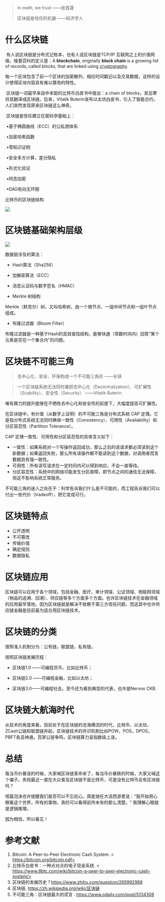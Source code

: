 > In math, we trust  ——张首晟
>
> 区块链是信任的机器 ——经济学人



# 什么区块链

​		有人说区块链是分布式记账本，也有人说区块链是TCP/IP 互联网之上的价值网络。维基百科的定义是：A **blockchain**, originally **block chain** is a growing list of records,  called *blocks*, that are linked using [cryptography](https://en.wikipedia.org/wiki/Cryptography).

​		每一个区块包含了前一个区块的加密散列、相应时间戳记以及交易数据，这样的设计使得区块内容具有难以篡改的特性。

​		区块链一词最早来自中本聪的比特币白皮书中提出：a chain of blocks，吴忌寒将其翻译成区块链。后来，Vitalik Buterin发布以太坊白皮书，引入了智能合约，人们突然发现原来区块链这么神奇。

​		区块链是信任建立在密码学基础上：

​			•基于椭圆曲线（ECC）的公私钥体系

​			•加密哈希函数

​			•零知识证明

​			•安全多方计算，差分隐私

​			•形式化验证

​			•同态加密

​			•DAG有向无环图

比特币的区块链结构

![](https://upload.wikimedia.org/wikipedia/commons/5/55/Bitcoin_Block_Data.svg)

  # 区块链基础架构层级

![](http://blog.cichain.io/wp-content/uploads/2018/04/2018041906271238.jpg)

数据层涉及的算法：

* Hash算法（Sha256）

* 加解密算法（ECC）

* 消息认证码与数字签名（HMAC）

* Merkle 树结构

​			Merkle（默克尔）树，又叫哈希树，由一个根节点、一组中间节点和一组叶节点组成。

* 布隆过滤器（Bloom Filter）

​			布隆过滤器是一种基于Hash的高效查找结构，能够快速（常数时间内）回答“某个元素是否在一个集合内”的问题。

# 区块链不可能三角

> 去中心化、安全、环保构成一个不可能三角形 ——长铗

> 一个区块链系统无法同时兼顾去中心化（Decentralization）、可扩展性（Scability）、安全性（Security） ——Vitalik Buterin

唯有算力的提升能够在不牺牲去中心化和安全性的前提下，大幅度提高可扩展性。

在区块链中，有价值（从数学上证明）的不可能三角是分布式系统 CAP 定理。它是指分布式系统无法同时确保一致性（Consistency）、可用性（Availability）和分区容忍性（Partition Tolerance）。

CAP 定理一致性、可用性和分区容忍性的具体含义如下：

- 一致性：如果系统对一个写操作返回成功，那么之后的读请求都必须读到这个新数据；如果返回失败，那么所有读操作都不能读到这个数据，对调用者而言数据具有强一致性。
- 可用性：所有读写请求在一定时间内可以得到响应，不会一直等待。
- 分区容忍性：系统中的网络可能发生分区故障，即节点之间的通信无法保障，但这不影响系统正常服务。

不可能三角的迷人之处在于：科学告诉我们什么是不可能的，而工程告诉我们可以付出一些代价（tradeoff），把它变成可行。

# 区块链特点

* 公开透明
* 不可篡改
* 传输价值
* 确定规则
* 数据隐私



# 区块链应用

区块链可以应用于各个领域，包括金融、医疗、审计领域、公证领域、物联网领域（物品的追溯、回溯）、供应链等多个方面多个方面。也许区块链技术在金融领域的应用最早落地，因为区块链就是解决不依赖于第三方信任问题，而这其中也许供应链金融是目前最为适合用区块链技术。

# 区块链的分类

按照准入机制分为：公有链，联盟链，私有链。

按照区块链发展历程：

* 区块链1.0 ——可编程货币，比如比特币；

* 区块链2.0 ——可编程金融，比如以太坊；

* 区块链3.0——可编程社会，至今还为看到典型的代表，也许是Nervos CKB.

# 区块链大航海时代

​		从技术的角度来看，目前处于在区块链的沧海横流的时代，比特币、以太坊、ZCash公链和联盟链并起，区块链技术的共识机制比如POW，POS，DPOS，PBFT各显神通。百家公链争鸣，区块链算力呈指数级上涨。

# 总结

   每当币价暴涨的时候，大家喊区块链革命来了，每当币价暴跌的时候，大家又喊这个骗子。央视最近一直在大众普及区块链不是比特币，可是没有比特币会有区块链吗？

   喧嚣泡沫也许提醒我们是否可以不忘初心。周星驰在大话西游里说：“我开始用心眼看这个世界，所有的事物，真的可以看得前所未有的那么清楚。“ 我理解心眼就是逻辑推理。

   因为相信，所以看见！



# 参考文献

1. Bitcoin: A Peer-to-Peer Electronic Cash System. < https://bitcoin.org/bitcoin.pdf>
2. 比特币白皮书：一种点对点的电子现金系统. < https://www.8btc.com/wiki/bitcoin-a-peer-to-peer-electronic-cash-system/>
3. 区块链的发展历史？<https://www.zhihu.com/question/265992968>
4. 区块链. <https://zh.wikipedia.org/wiki/区块链>
5. 不可能三角：区块链最大的谎言 . <https://www.odaily.com/post/5134308>

